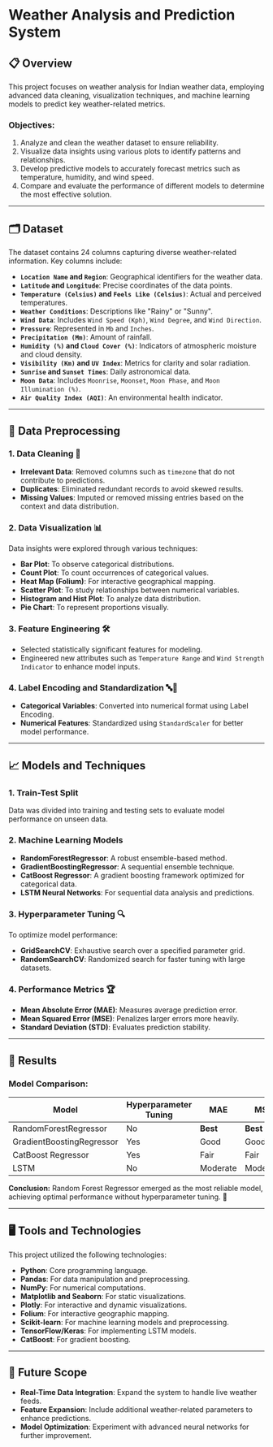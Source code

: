 # Weather Analysis and Prediction System

## 📋 Overview
This project focuses on weather analysis for Indian weather data, employing advanced data cleaning, visualization techniques, and machine learning models to predict key weather-related metrics.

### Objectives:
1. Analyze and clean the weather dataset to ensure reliability.
2. Visualize data insights using various plots to identify patterns and relationships.
3. Develop predictive models to accurately forecast metrics such as temperature, humidity, and wind speed.
4. Compare and evaluate the performance of different models to determine the most effective solution.

---

## 🗂️ Dataset
The dataset contains 24 columns capturing diverse weather-related information. Key columns include:

- **`Location Name` and `Region`**: Geographical identifiers for the weather data.
- **`Latitude` and `Longitude`**: Precise coordinates of the data points.
- **`Temperature (Celsius)` and `Feels Like (Celsius)`**: Actual and perceived temperatures.
- **`Weather Conditions`**: Descriptions like "Rainy" or "Sunny".
- **`Wind Data`**: Includes `Wind Speed (Kph)`, `Wind Degree`, and `Wind Direction`.
- **`Pressure`**: Represented in `Mb` and `Inches`.
- **`Precipitation (Mm)`**: Amount of rainfall.
- **`Humidity (%)` and `Cloud Cover (%)`**: Indicators of atmospheric moisture and cloud density.
- **`Visibility (Km)` and `UV Index`**: Metrics for clarity and solar radiation.
- **`Sunrise` and `Sunset Times`**: Daily astronomical data.
- **`Moon Data`**: Includes `Moonrise`, `Moonset`, `Moon Phase`, and `Moon Illumination (%)`.
- **`Air Quality Index (AQI)`**: An environmental health indicator.

---

## 🔧 Data Preprocessing
### 1. Data Cleaning 🧹
- **Irrelevant Data**: Removed columns such as `timezone` that do not contribute to predictions.
- **Duplicates**: Eliminated redundant records to avoid skewed results.
- **Missing Values**: Imputed or removed missing entries based on the context and data distribution.

### 2. Data Visualization 📊
Data insights were explored through various techniques:
- **Bar Plot**: To observe categorical distributions.
- **Count Plot**: To count occurrences of categorical values.
- **Heat Map (Folium)**: For interactive geographical mapping.
- **Scatter Plot**: To study relationships between numerical variables.
- **Histogram and Hist Plot**: To analyze data distribution.
- **Pie Chart**: To represent proportions visually.

### 3. Feature Engineering 🛠️
- Selected statistically significant features for modeling.
- Engineered new attributes such as `Temperature Range` and `Wind Strength Indicator` to enhance model inputs.

### 4. Label Encoding and Standardization 🔤📏
- **Categorical Variables**: Converted into numerical format using Label Encoding.
- **Numerical Features**: Standardized using `StandardScaler` for better model performance.

---

## 📈 Models and Techniques
### 1. **Train-Test Split**
Data was divided into training and testing sets to evaluate model performance on unseen data.

### 2. **Machine Learning Models**
- **RandomForestRegressor**: A robust ensemble-based method.
- **GradientBoostingRegressor**: A sequential ensemble technique.
- **CatBoost Regressor**: A gradient boosting framework optimized for categorical data.
- **LSTM Neural Networks**: For sequential data analysis and predictions.

### 3. **Hyperparameter Tuning** 🔍
To optimize model performance:
- **GridSearchCV**: Exhaustive search over a specified parameter grid.
- **RandomSearchCV**: Randomized search for faster tuning with large datasets.

### 4. **Performance Metrics** 🏆
- **Mean Absolute Error (MAE)**: Measures average prediction error.
- **Mean Squared Error (MSE)**: Penalizes larger errors more heavily.
- **Standard Deviation (STD)**: Evaluates prediction stability.

---

## 🏁 Results
### Model Comparison:
| Model                  | Hyperparameter Tuning | MAE   | MSE   | STD   |
|------------------------|-----------------------|-------|-------|-------|
| RandomForestRegressor | No                    | **Best** | **Best** | **Best** |
| GradientBoostingRegressor | Yes                 | Good  | Good  | Good  |
| CatBoost Regressor    | Yes                   | Fair  | Fair  | Fair  |
| LSTM                  | No                    | Moderate | Moderate | Moderate |

**Conclusion:** Random Forest Regressor emerged as the most reliable model, achieving optimal performance without hyperparameter tuning. 🌟

---

## 🖥️ Tools and Technologies
This project utilized the following technologies:

- **Python**: Core programming language.
- **Pandas**: For data manipulation and preprocessing.
- **NumPy**: For numerical computations.
- **Matplotlib and Seaborn**: For static visualizations.
- **Plotly**: For interactive and dynamic visualizations.
- **Folium**: For interactive geographic mapping.
- **Scikit-learn**: For machine learning models and preprocessing.
- **TensorFlow/Keras**: For implementing LSTM models.
- **CatBoost**: For gradient boosting.

---

## 🚀 Future Scope
- **Real-Time Data Integration**: Expand the system to handle live weather feeds.
- **Feature Expansion**: Include additional weather-related parameters to enhance predictions.
- **Model Optimization**: Experiment with advanced neural networks for further improvement.


